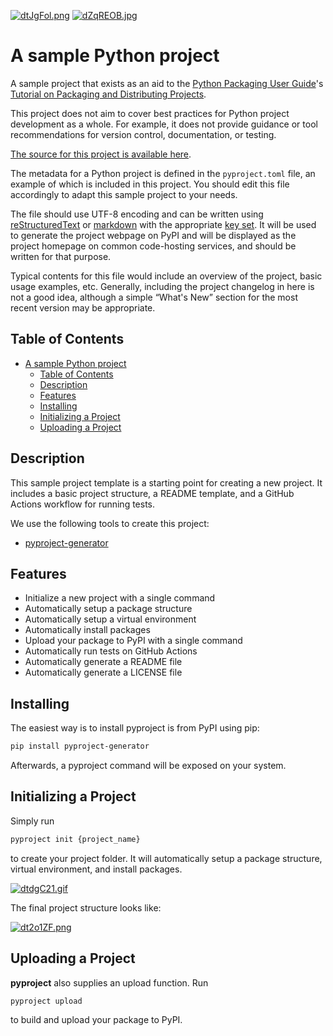 [![dtJgFol.png](https://iili.io/dtJgFol.png)](https://freeimage.host/)
[![dZqREOB.jpg](https://iili.io/dZqREOB.jpg "Packing Tutorial")](https://freeimage.host/)

# A sample Python project

A sample project that exists as an aid to the [Python Packaging User
Guide][packaging guide]'s [Tutorial on Packaging and Distributing
Projects][distribution tutorial].

This project does not aim to cover best practices for Python project
development as a whole. For example, it does not provide guidance or tool
recommendations for version control, documentation, or testing.

[The source for this project is available here][src].

The metadata for a Python project is defined in the `pyproject.toml` file,
an example of which is included in this project. You should edit this file
accordingly to adapt this sample project to your needs.

The file should use UTF-8 encoding and can be written using
[reStructuredText][rst] or [markdown][md use] with the appropriate [key set][md use]. It will be used to generate the project webpage on PyPI and will be
displayed as the project homepage on common code-hosting services, and should be
written for that purpose.

Typical contents for this file would include an overview of the project, basic
usage examples, etc. Generally, including the project changelog in here is not a
good idea, although a simple “What's New” section for the most recent version
may be appropriate.

[packaging guide]: https://packaging.python.org
[distribution tutorial]: https://packaging.python.org/tutorials/packaging-projects/
[src]: https://github.com/julioaranajr/sample_project_template
[rst]: http://docutils.sourceforge.net/rst.html
[md]: https://tools.ietf.org/html/rfc7764#section-3.5 "CommonMark variant"
[md use]: https://packaging.python.org/specifications/core-metadata/#description-content-type-optional

## Table of Contents

- [A sample Python project](#a-sample-python-project)
  - [Table of Contents](#table-of-contents)
  - [Description](#description)
  - [Features](#features)
  - [Installing](#installing)
  - [Initializing a Project](#initializing-a-project)
  - [Uploading a Project](#uploading-a-project)

## Description

This sample project template is a starting point for creating a new project. It includes a basic project structure, a README template, and a GitHub Actions workflow for running tests.

We use the following tools to create this project:

- [pyproject-generator](https://pypi.org/project/pyproject-generator/)

## Features

- Initialize a new project with a single command
- Automatically setup a package structure
- Automatically setup a virtual environment
- Automatically install packages
- Upload your package to PyPI with a single command
- Automatically run tests on GitHub Actions
- Automatically generate a README file
- Automatically generate a LICENSE file

## Installing

The easiest way is to install pyproject is from PyPI using pip:

```bash
pip install pyproject-generator
```

Afterwards, a pyproject command will be exposed on your system.

## Initializing a Project

Simply run

```bash
pyproject init {project_name}
```

to create your project folder. It will automatically setup a package structure, virtual environment, and install packages.

[![dtdgC21.gif](https://iili.io/dtdgC21.gif)](https://freeimage.host/)

The final project structure looks like:

[![dt2o1ZF.png](https://iili.io/dt2o1ZF.png)](https://freeimage.host/)

## Uploading a Project

**pyproject** also supplies an upload function. Run

```bash
pyproject upload
```

to build and upload your package to PyPI.

<!-- ![Tests](https://github.com/mCodingLLC/SlapThatLikeButton-TestingStarterProject/actions/workflows/tests.yml/badge.svg) -->
